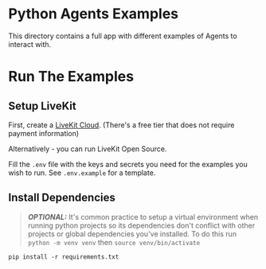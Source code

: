 # Python Agents Examples

This directory contains a full app with different examples of Agents to interact with.

# Run The Examples

## Setup LiveKit

First, create a [LiveKit Cloud](https://cloud.livekit.io). (There's a free tier that does not require payment information)

Alternatively - you can run LiveKit Open Source.

Fill the `.env` file with the keys and secrets you need for the examples you wish to run. See `.env.example` for a template.

## Install Dependencies

> **_OPTIONAL:_**  It's common practice to setup a virtual environment when running python projects so its dependencies don't conflict with other projects or global dependencies you've installed. To do this run `python -m venv venv` then `source venv/bin/activate`

`pip install -r requirements.txt`